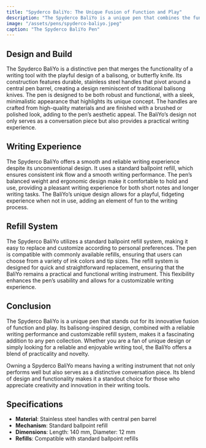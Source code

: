 ```yaml
---
title: "Spyderco BaliYo: The Unique Fusion of Function and Play"
description: "The Spyderco BaliYo is a unique pen that combines the functionality of a writing instrument with the playful elements of a balisong (butterfly knife). Its innovative design makes it a fascinating addition to any collection."
image: "/assets/pens/spyderco-baliyo.jpeg"
caption: "The Spyderco BaliYo Pen"
---
```


## Design and Build

The Spyderco BaliYo is a distinctive pen that merges the functionality of a writing tool with the playful design of a balisong, or butterfly knife. Its construction features durable, stainless steel handles that pivot around a central pen barrel, creating a design reminiscent of traditional balisong knives. The pen is designed to be both robust and functional, with a sleek, minimalistic appearance that highlights its unique concept. The handles are crafted from high-quality materials and are finished with a brushed or polished look, adding to the pen’s aesthetic appeal. The BaliYo’s design not only serves as a conversation piece but also provides a practical writing experience.

## Writing Experience

The Spyderco BaliYo offers a smooth and reliable writing experience despite its unconventional design. It uses a standard ballpoint refill, which ensures consistent ink flow and a smooth writing performance. The pen’s balanced weight and ergonomic design make it comfortable to hold and use, providing a pleasant writing experience for both short notes and longer writing tasks. The BaliYo’s unique design allows for a playful, fidgeting experience when not in use, adding an element of fun to the writing process.

## Refill System

The Spyderco BaliYo utilizes a standard ballpoint refill system, making it easy to replace and customize according to personal preferences. The pen is compatible with commonly available refills, ensuring that users can choose from a variety of ink colors and tip sizes. The refill system is designed for quick and straightforward replacement, ensuring that the BaliYo remains a practical and functional writing instrument. This flexibility enhances the pen’s usability and allows for a customizable writing experience.

## Conclusion

The Spyderco BaliYo is a unique pen that stands out for its innovative fusion of function and play. Its balisong-inspired design, combined with a reliable writing performance and customizable refill system, makes it a fascinating addition to any pen collection. Whether you are a fan of unique design or simply looking for a reliable and enjoyable writing tool, the BaliYo offers a blend of practicality and novelty.

Owning a Spyderco BaliYo means having a writing instrument that not only performs well but also serves as a distinctive conversation piece. Its blend of design and functionality makes it a standout choice for those who appreciate creativity and innovation in their writing tools.

## Specifications

- **Material**: Stainless steel handles with central pen barrel
- **Mechanism**: Standard ballpoint refill
- **Dimensions**: Length: 140 mm, Diameter: 12 mm
- **Refills**: Compatible with standard ballpoint refills
